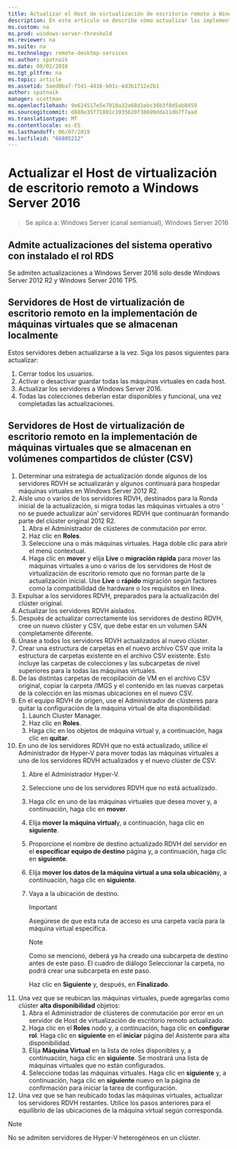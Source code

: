 ```yaml
---
title: Actualizar el Host de virtualización de escritorio remoto a Windows Server 2016
description: En este artículo se describe cómo actualizar las implementaciones existentes de servicios de escritorio remoto a Windows Server 2016.
ms.custom: na
ms.prod: windows-server-threshold
ms.reviewer: na
ms.suite: na
ms.technology: remote-desktop-services
ms.author: spatnaik
ms.date: 08/01/2016
ms.tgt_pltfrm: na
ms.topic: article
ms.assetid: 5aed8ba7-f541-4416-b01c-4d3b1712e2b1
author: spatnaik
manager: scottman
ms.openlocfilehash: 9e624517e5e7910a32a68d1ebc38b3f8d5ab8459
ms.sourcegitcommit: d888e35f71801c1935620f38699dda11db7f7aad
ms.translationtype: MT
ms.contentlocale: es-ES
ms.lasthandoff: 06/07/2019
ms.locfileid: "66805212"
---
```

# <a name="upgrading-your-remote-desktop-virtualization-host-to-windows-server-2016"></a>Actualizar el Host de virtualización de escritorio remoto a Windows Server 2016

>Se aplica a: Windows Server (canal semianual), Windows Server 2016

## <a name="supported-os-upgrades-with-rds-role-installed"></a>Admite actualizaciones del sistema operativo con instalado el rol RDS
Se admiten actualizaciones a Windows Server 2016 solo desde Windows Server 2012 R2 y Windows Server 2016 TP5.

## <a name="rd-virtualization-host-servers-in-the-deployment-where-vms-are-stored-locally"></a>Servidores de Host de virtualización de escritorio remoto en la implementación de máquinas virtuales que se almacenan localmente
Estos servidores deben actualizarse a la vez. Siga los pasos siguientes para actualizar:

1. Cerrar todos los usuarios.
1. Activar o desactivar guardar todas las máquinas virtuales en cada host. 
1. Actualizar los servidores a Windows Server 2016. 
1. Todas las colecciones deberían estar disponibles y funcional, una vez completadas las actualizaciones.      

## <a name="rd-virtualization-host-servers-in-the-deployment-where-vms-are-stored-in-cluster-shared-volumes-csv"></a>Servidores de Host de virtualización de escritorio remoto en la implementación de máquinas virtuales que se almacenan en volúmenes compartidos de clúster (CSV) 

1. Determinar una estrategia de actualización donde algunos de los servidores RDVH se actualizarán y algunos continuará para hospedar máquinas virtuales en Windows Server 2012 R2.  
2. Aísle uno o varios de los servidores RDVH, destinados para la Ronda inicial de la actualización, si migra todas las máquinas virtuales a otro ' no se puede actualizar aún' servidores RDVH que continuarán formando parte del clúster original 2012 R2.
    1. Abra el Administrador de clústeres de conmutación por error. 
    1. Haz clic en **Roles**. 
    1. Seleccione una o más máquinas virtuales. Haga doble clic para abrir el menú contextual. 
    1. Haga clic en **mover** y elija **Live** o **migración rápida** para mover las máquinas virtuales a uno o varios de los servidores de Host de virtualización de escritorio remoto que no forman parte de la actualización inicial. Use **Live** o **rápido** migración según factores como la compatibilidad de hardware o los requisitos en línea. 
3. Expulsar a los servidores RDVH, preparados para la actualización del clúster original. 
4. Actualizar los servidores RDVH aislados. 
5. Después de actualizar correctamente los servidores de destino RDVH, cree un nuevo clúster y CSV, que debe estar en un volumen SAN completamente diferente.
6. Únase a todos los servidores RDVH actualizados al nuevo clúster. 
7. Crear una estructura de carpetas en el nuevo archivo CSV que imita la estructura de carpetas existente en el archivo CSV existente. Esto incluye las carpetas de colecciones y las subcarpetas de nivel superiores para la todas las máquinas virtuales. 
8. De las distintas carpetas de recopilación de VM en el archivo CSV original, copiar la carpeta /IMGS y el contenido en las nuevas carpetas de la colección en las mismas ubicaciones en el nuevo CSV. 
9. En el equipo RDVH de origen, use el Administrador de clústeres para quitar la configuración de la máquina virtual de alta disponibilidad:
    1. Launch Cluster Manager. 
    1. Haz clic en **Roles**. 
    1. Haga clic en los objetos de máquina virtual y, a continuación, haga clic en **quitar**. 
10. En uno de los servidores RDVH que no está actualizado, utilice el Administrador de Hyper-V para mover todas las máquinas virtuales a uno de los servidores RDVH actualizados y el nuevo clúster de CSV:
    1. Abre el Administrador Hyper-V. 
    2. Seleccione uno de los servidores RDVH que no está actualizado. 
    3. Haga clic en uno de las máquinas virtuales que desea mover y, a continuación, haga clic en **mover**. 
    4. Elija **mover la máquina virtual**y, a continuación, haga clic en **siguiente**. 
    5. Proporcione el nombre de destino actualizado RDVH del servidor en el **especificar equipo de destino** página y, a continuación, haga clic en **siguiente**. 
    6. Elija **mover los datos de la máquina virtual a una sola ubicación**y, a continuación, haga clic en **siguiente**. 
    7. Vaya a la ubicación de destino. 
       > [!IMPORTANT]
       > Asegúrese de que esta ruta de acceso es una carpeta vacía para la máquina virtual específica. 

       > [!NOTE]
       > Como se mencionó, deberá ya ha creado una subcarpeta de destino antes de este paso. El cuadro de diálogo Seleccionar la carpeta, no podrá crear una subcarpeta en este paso. 
    
       Haz clic en **Siguiente** y, después, en **Finalizado**. 
11. Una vez que se reubican las máquinas virtuales, puede agregarlas como clúster **alta disponibilidad** objetos:
     1. Abra el Administrador de clústeres de conmutación por error en un servidor de Host de virtualización de escritorio remoto actualizado. 
     1. Haga clic en el **Roles** nodo y, a continuación, haga clic en **configurar rol**. Haga clic en **siguiente** en el **iniciar** página del Asistente para alta disponibilidad. 
     1. Elija **Máquina Virtual** en la lista de roles disponibles y, a continuación, haga clic en **siguiente**. Se mostrará una lista de máquinas virtuales que no están configurados. 
     1. Seleccione todas las máquinas virtuales. Haga clic en **siguiente** y, a continuación, haga clic en **siguiente** nuevo en la página de confirmación para iniciar la tarea de configuración.  
12. Una vez que se han reubicado todas las máquinas virtuales, actualizar los servidores RDVH restantes. Utilice los pasos anteriores para el equilibrio de las ubicaciones de la máquina virtual según corresponda.

> [!NOTE]  
> No se admiten servidores de Hyper-V heterogéneos en un clúster. 
